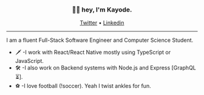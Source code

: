 <h3 align="center">👋🏾 hey, I'm Kayode.</h3>

<p align="center">
  <a href="https://twitter.com/kayode0x">Twitter</a> •
  <a href="https://www.linkedin.com/in/kayode0x/">Linkedin</a>
</p>

---

I am a fluent Full-Stack Software Engineer and Computer Science Student.

- 🗡  -I work with React/React Native mostly using TypeScript or JavaScript.
- 🛠  -I also work on Backend systems with Node.js and Express [GraphQL ⏳].
- ⚽️  -I love football (!soccer). Yeah I twist ankles for fun.
